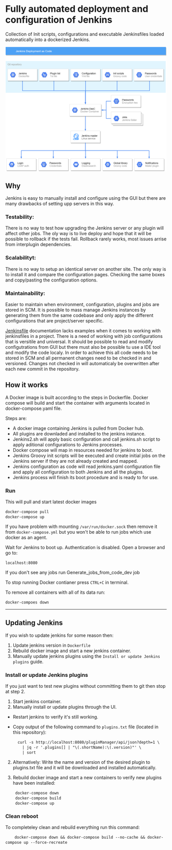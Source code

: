# Fully automated deployment and configuration of Jenkins 

Collection of Init scripts, configurations and executable Jenkinsfiles loaded automatically into a dockerized Jenkins.

![](JDasC.png)

## Why

Jenkins is easy to manually install and configure using the GUI but there are many drawbacks of setting upp servers in this way. 

### Testability:
There is no way to test how upgrading the Jenkins server or any plugin will affect other jobs. The oly way is to live deploy and hope that it will be possible to rollback if the tests fail. Rollback rarely works, most issues arrise from interplugin dependencies.

### Scalabilityt:
There is no way to setup an identical server on another site. The only way is to install it and compare the configuration pages. Checking the same boxes and copy/pasting the configuration options.

### Maintainability:
Easier to maintain when environment, configuration, plugins and jobs are stored in SCM.
It is possible to mass manage Jenkins instances by generating them from the same codebase and only apply the different configurations that are project/server specific.

[Jenkinsfile](https://jenkins.io/doc/book/pipeline/jenkinsfile/) documentation lacks examples when it comes to working with jenkinsfiles in a project.
There is a need of working with job configurations that is versitile and universal. It should be possible to read and modify configutrations from GUI but there must also be possible tu use a IDE tool and modify the code localy.
In order to achieve this all code needs to be stored in SCM and all permanent changes need to be checked in and versioned.
Changes not checked in will automaticaly be overwritten after each new commit in the repository.

## How it works

A Docker image is built according to the steps in Dockerfile.
Docker compose will build and start the container with arguments located in docker-compose.yaml file.

Steps are: 

* A docker image containing Jenkins is pulled from Docker hub.
* All plugins are downladed and installed to the jenkins instance.
* Jenkins2.sh will apply basic configuration and call jenkins.sh script to apply aditional configurations to Jenkins processes.
* Docker compose will map in resources needed for jenkins to boot.
* Jenkins Groovy init scripts will be executed and create initial jobs on the Jenkins server if they are not already created and mapped.
* Jenkins configuration as code will read jenkins.yaml configuration file and apply all configuration to both Jenkins and all the plugins.
* Jenkins process will finish its boot procedure and is ready to for use.


### Run

This will pull and start latest docker images

    docker-compose pull
    docker-compose up
   
If you have problem with mounting `/var/run/docker.sock` then remove it from `docker-compose.yml` but you won't be able to run jobs which use docker as an agent.

Wait for Jenkins to boot up. Authentication is disabled. Open a browser and go to:

    localhost:8080
    
If you don't see any jobs run Generate_jobs_from_code_dev job

To stop running Docker contianer press `CTRL+C` in terminal.  

To remove all containers with all of its data run:

    docker-compoes down

---

## Updating Jenkins

If you wish to update jenkins for some reason then:

1. Update jenkins version in `Dockerfile`
2. Rebuild docker image and start a new jenkins container.
3. Manually update jenkins plugins using the `Install or update Jenkins plugins` guide.

### Install or update Jenkins plugins

If you just want to test new plugins without committing them to git then stop at step 2.

1. Start jenkins container.
2. Manually install or update plugins through the UI.
* Restart jenkins to verify it's still working.
* Copy output of the following command to `plugins.txt` file (located in this repository):

        curl -s http://localhost:8080/pluginManager/api/json?depth=1 \
          | jq -r '.plugins[] | "\(.shortName):\(.version)"' \
          | sort


2. Alternatively: Write the name and version of the desired plugin to plugins.txt file and it will be downloaded and installed automatically. 

3. Rebuild docker image and start a new containers to verify new plugins have been installed:

        docker-compose down
        docker-compose build
        docker-compose up
          
### Clean reboot
To completeley clean and rebuild everything run this command:

        docker-compose down && docker-compose build --no-cache && docker-compose up --force-recreate